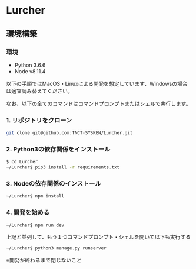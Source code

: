 # Lurcher

## 環境構築

### 環境

- Python 3.6.6
- Node v8.11.4

以下の手順ではMacOS・Linuxによる開発を想定しています、Windowsの場合は適宜読み替えてください。

なお、以下の全てのコマンドはコマンドプロンプトまたはシェルで実行します。

### 1. リポジトリをクローン

``` bash
git clone git@github.com:TNCT-SYSKEN/Lurcher.git
```

### 2. Python3の依存関係をインストール

```  bash
$ cd Lurcher
~/Lurcher$ pip3 install -r requirements.txt
```

### 3. Nodeの依存関係のインストール

``` bash
~/Lurcher$ npm install
```

### 4. 開発を始める

``` bash
~/Lurcher$ npm run dev
```

上記と並列して、もう１つコマンドプロンプト・シェルを開いて以下も実行する

``` bash
~/Lurcher$ python3 manage.py runserver
```

※開発が終わるまで閉じないこと

